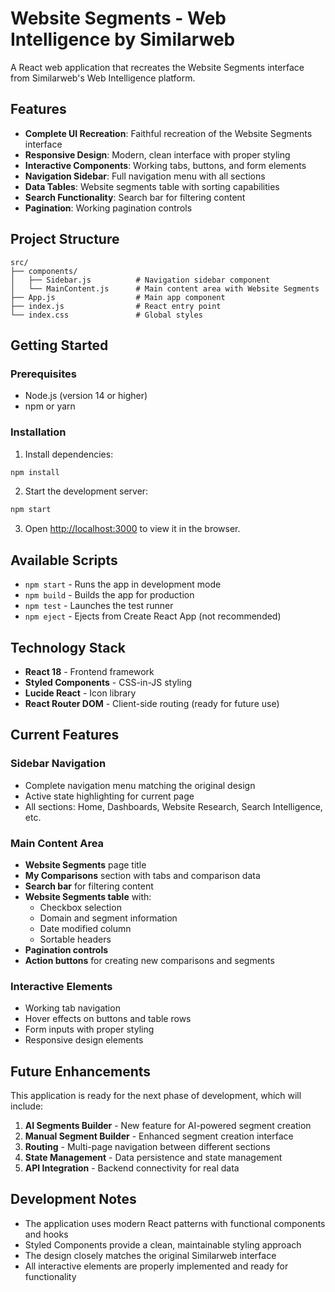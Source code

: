 # Website Segments - Web Intelligence by Similarweb

A React web application that recreates the Website Segments interface from Similarweb's Web Intelligence platform.

## Features

- **Complete UI Recreation**: Faithful recreation of the Website Segments interface
- **Responsive Design**: Modern, clean interface with proper styling
- **Interactive Components**: Working tabs, buttons, and form elements
- **Navigation Sidebar**: Full navigation menu with all sections
- **Data Tables**: Website segments table with sorting capabilities
- **Search Functionality**: Search bar for filtering content
- **Pagination**: Working pagination controls

## Project Structure

```
src/
├── components/
│   ├── Sidebar.js          # Navigation sidebar component
│   └── MainContent.js      # Main content area with Website Segments
├── App.js                  # Main app component
├── index.js                # React entry point
└── index.css               # Global styles
```

## Getting Started

### Prerequisites

- Node.js (version 14 or higher)
- npm or yarn

### Installation

1. Install dependencies:
```bash
npm install
```

2. Start the development server:
```bash
npm start
```

3. Open [http://localhost:3000](http://localhost:3000) to view it in the browser.

## Available Scripts

- `npm start` - Runs the app in development mode
- `npm build` - Builds the app for production
- `npm test` - Launches the test runner
- `npm eject` - Ejects from Create React App (not recommended)

## Technology Stack

- **React 18** - Frontend framework
- **Styled Components** - CSS-in-JS styling
- **Lucide React** - Icon library
- **React Router DOM** - Client-side routing (ready for future use)

## Current Features

### Sidebar Navigation
- Complete navigation menu matching the original design
- Active state highlighting for current page
- All sections: Home, Dashboards, Website Research, Search Intelligence, etc.

### Main Content Area
- **Website Segments** page title
- **My Comparisons** section with tabs and comparison data
- **Search bar** for filtering content
- **Website Segments table** with:
  - Checkbox selection
  - Domain and segment information
  - Date modified column
  - Sortable headers
- **Pagination controls**
- **Action buttons** for creating new comparisons and segments

### Interactive Elements
- Working tab navigation
- Hover effects on buttons and table rows
- Form inputs with proper styling
- Responsive design elements

## Future Enhancements

This application is ready for the next phase of development, which will include:

1. **AI Segments Builder** - New feature for AI-powered segment creation
2. **Manual Segment Builder** - Enhanced segment creation interface
3. **Routing** - Multi-page navigation between different sections
4. **State Management** - Data persistence and state management
5. **API Integration** - Backend connectivity for real data

## Development Notes

- The application uses modern React patterns with functional components and hooks
- Styled Components provide a clean, maintainable styling approach
- The design closely matches the original Similarweb interface
- All interactive elements are properly implemented and ready for functionality 